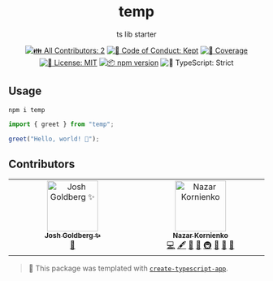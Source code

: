 <h1 align="center">temp</h1>

<p align="center">ts lib starter</p>

<p align="center">
	<!-- prettier-ignore-start -->
	<!-- ALL-CONTRIBUTORS-BADGE:START - Do not remove or modify this section -->
	<a href="#contributors" target="_blank"><img alt="👪 All Contributors: 2" src="https://img.shields.io/badge/%F0%9F%91%AA_all_contributors-2-21bb42.svg" /></a>
<!-- ALL-CONTRIBUTORS-BADGE:END -->
	<!-- prettier-ignore-end -->
	<a href="https://github.com/reliverse/temp/blob/main/.github/CODE_OF_CONDUCT.md" target="_blank"><img alt="🤝 Code of Conduct: Kept" src="https://img.shields.io/badge/%F0%9F%A4%9D_code_of_conduct-kept-21bb42" /></a>
	<a href="https://codecov.io/gh/reliverse/temp" target="_blank"><img alt="🧪 Coverage" src="https://img.shields.io/codecov/c/github/reliverse/temp?label=%F0%9F%A7%AA%20coverage" /></a>
	<a href="https://github.com/reliverse/temp/blob/main/LICENSE.md" target="_blank"><img alt="📝 License: MIT" src="https://img.shields.io/badge/%F0%9F%93%9D_license-MIT-21bb42.svg"></a>
	<a href="http://npmjs.com/package/temp"><img alt="📦 npm version" src="https://img.shields.io/npm/v/temp?color=21bb42&label=%F0%9F%93%A6%20npm" /></a>
	<img alt="💪 TypeScript: Strict" src="https://img.shields.io/badge/%F0%9F%92%AA_typescript-strict-21bb42.svg" />
</p>

## Usage

```shell
npm i temp
```

```ts
import { greet } from "temp";

greet("Hello, world! 💖");
```

## Contributors

<!-- spellchecker: disable -->
<!-- ALL-CONTRIBUTORS-LIST:START - Do not remove or modify this section -->
<!-- prettier-ignore-start -->
<!-- markdownlint-disable -->
<table>
  <tbody>
    <tr>
      <td align="center" valign="top" width="14.28%"><a href="http://www.joshuakgoldberg.com/"><img src="https://avatars.githubusercontent.com/u/3335181?v=4?s=100" width="100px;" alt="Josh Goldberg ✨"/><br /><sub><b>Josh Goldberg ✨</b></sub></a><br /><a href="#tool-JoshuaKGoldberg" title="Tools">🔧</a></td>
      <td align="center" valign="top" width="14.28%"><a href="https://fiverr.com/blefnk"><img src="https://avatars.githubusercontent.com/u/104720746?v=4?s=100" width="100px;" alt="Nazar Kornienko"/><br /><sub><b>Nazar Kornienko</b></sub></a><br /><a href="https://github.com/reliverse/temp/commits?author=blefnk" title="Code">💻</a> <a href="#content-blefnk" title="Content">🖋</a> <a href="https://github.com/reliverse/temp/commits?author=blefnk" title="Documentation">📖</a> <a href="#ideas-blefnk" title="Ideas, Planning, & Feedback">🤔</a> <a href="#infra-blefnk" title="Infrastructure (Hosting, Build-Tools, etc)">🚇</a> <a href="#maintenance-blefnk" title="Maintenance">🚧</a> <a href="#projectManagement-blefnk" title="Project Management">📆</a> <a href="#tool-blefnk" title="Tools">🔧</a></td>
    </tr>
  </tbody>
</table>

<!-- markdownlint-restore -->
<!-- prettier-ignore-end -->

<!-- ALL-CONTRIBUTORS-LIST:END -->
<!-- spellchecker: enable -->

<!-- You can remove this notice if you don't want it 🙂 no worries! -->

> 💙 This package was templated with [`create-typescript-app`](https://github.com/JoshuaKGoldberg/create-typescript-app).
